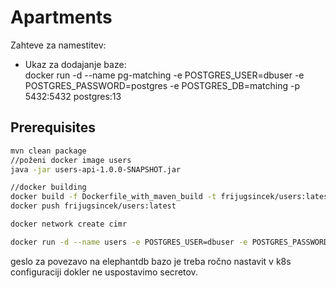 # Apartments
Zahteve za namestitev:<br/>
  * Ukaz za dodajanje baze:<br/>
	docker run -d --name pg-matching -e POSTGRES_USER=dbuser -e POSTGRES_PASSWORD=postgres -e POSTGRES_DB=matching -p 5432:5432 postgres:13


## Prerequisites

```bash
mvn clean package
//poženi docker image users
java -jar users-api-1.0.0-SNAPSHOT.jar

//docker building
docker build -f Dockerfile_with_maven_build -t frijugsincek/users:latest .
docker push frijugsincek/users:latest   

docker network create cimr

docker run -d --name users -e POSTGRES_USER=dbuser -e POSTGRES_PASSWORD=postgres -e POSTGRES_DB=users -p 5432:5432 --network cimr postgres:13
```

geslo za povezavo na elephantdb bazo je treba ročno nastavit v k8s configuraciji dokler ne uspostavimo secretov.

